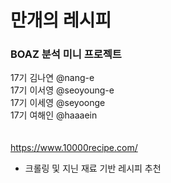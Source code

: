 # 만개의 레시피 
### BOAZ 분석 미니 프로젝트<br>
17기 김나연 @nang-e<br>
17기 이서영 @seoyoung-e<br>
17기 이세영 @seyoonge<br>
17기 여해인 @haaaein<br>
<br>
<br>
https://www.10000recipe.com/<br>
- 크롤링 및 지닌 재료 기반 레시피 추천<br>

